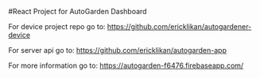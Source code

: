 #React Project for AutoGarden Dashboard

For device project repo go to: https://github.com/ericklikan/autogardener-device

For server api go to: https://github.com/ericklikan/autogarden-app

For more information go to: https://autogarden-f6476.firebaseapp.com/
